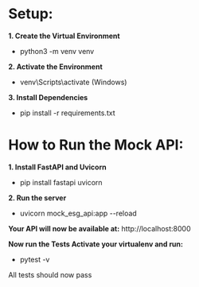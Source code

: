 # Setup:

**1. Create the Virtual Environment**
- python3 -m venv venv

**2. Activate the Environment**
- venv\\Scripts\\activate (Windows)
  
**3. Install Dependencies**
- pip install -r requirements.txt

# How to Run the Mock API:
**1. Install FastAPI and Uvicorn**
- pip install fastapi uvicorn

**2. Run the server**
- uvicorn mock_esg_api:app --reload

**Your API will now be available at:**
http://localhost:8000

**Now run the Tests
Activate your virtualenv and run:**
- pytest -v

All tests should now pass